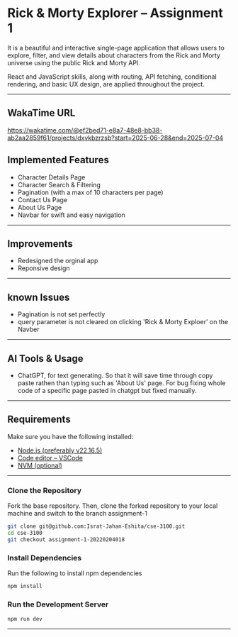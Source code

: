 # Rick & Morty Explorer – Assignment 1

It is a beautiful and interactive single-page application that allows users to explore, filter, and view details about characters from the Rick and Morty universe using the public Rick and Morty API.

React and JavaScript skills, along with routing, API fetching, conditional rendering, and basic UX design, are applied throughout the project.

---

## WakaTime URL

https://wakatime.com/@ef2bed71-e8a7-48e8-bb38-ab2aa2859f61/projects/dxvkbzrzsb?start=2025-06-28&end=2025-07-04

## Implemented Features

- Character Details Page
- Character Search & Filtering
- Pagination (with a max of 10 characters per page)
- Contact Us Page
- About Us Page
- Navbar for swift and easy navigation

---
## Improvements

- Redesigned the orginal app
- Reponsive design

---
## known Issues

- Pagination is not set perfectly
- query parameter is not cleared on clicking 'Rick & Morty Exploer' on  the Navber

---
## AI Tools & Usage

- ChatGPT, for text generating. So that it will save time through copy paste rathen than typing such as 'About Us' page. For bug fixing whole code of a specific page pasted in chatgpt but fixed manually.

---
## Requirements

Make sure you have the following installed:

- [Node.js (preferably v22.16.5)](https://nodejs.org/en/download/)
- [Code editor – VSCode](https://code.visualstudio.com/)
- [NVM (optional)](https://github.com/coreybutler/nvm-windows)

---
### Clone the Repository

Fork the base repository. Then, clone the forked repository to your local machine and switch to the branch assignment-1

```bash
git clone git@github.com:Israt-Jahan-Eshita/cse-3100.git
cd cse-3100
git checkout assignment-1-20220204018
```

### Install Dependencies

Run the following to install npm dependencies

```bash
npm install
```

### Run the Development Server

```bash
npm run dev
```

---


